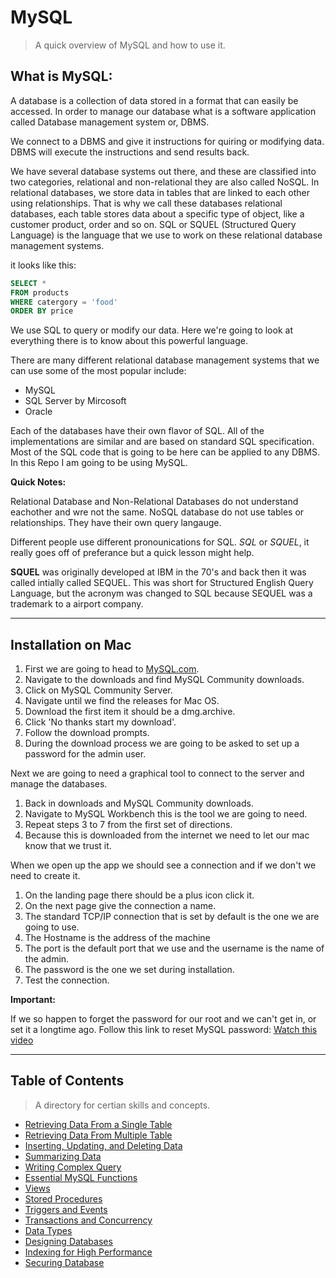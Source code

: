 # MySQL
> A quick overview of MySQL and how to use it.

## What is MySQL:

A database is a collection of data stored in a format that can easily be accessed. In order to manage our database what is a software application called Database management system or, DBMS.

We connect to a DBMS and give it instructions for quiring or modifying data. DBMS will execute the instructions and send  results back. 

We have several database systems out there, and these are classified into two categories, relational and non-relational they are also called NoSQL. In relational databases, we store data in tables that are linked to each other using relationships. That is why we call these databases relational databases, each table stores data about a specific type of object, like a customer product, order and so on. SQL or SQUEL (Structured Query Language) is the language that we use to work on these relational database management systems.

it looks like this:

```SQL
SELECT *
FROM products
WHERE catergory = 'food'
ORDER BY price
```

We use SQL to query or modify our data. Here we're going to look at everything there is to know about this powerful language. 

There are many different relational database management systems that we can use some of the most popular include:

* MySQL
* SQL Server by Mircosoft
* Oracle

Each of the databases have their own flavor of SQL. All of the implementations are similar and are based on standard SQL specification. Most of the SQL code that is going to be here can be applied to any DBMS. In this Repo I am going to be using MySQL.

**Quick Notes:**

Relational Database and Non-Relational Databases do not understand eachother and wre not the same. NoSQL database do not use tables or relationships. They have their own query langauge.

Different people use different pronounications 
for SQL. *SQL* or *SQUEL*, it really goes off of preferance but a quick lesson might help.

**SQUEL** was originally developed at IBM in the 70's and back then it was called intially called SEQUEL. This was short for Structured English Query Language, but the acronym was changed to SQL because SEQUEL was a trademark to a airport company.

---

## Installation on Mac

1. First we are going to head to [MySQL.com](https://www.mysql.com/).
2. Navigate to the downloads and find MySQL Community downloads.
3. Click on MySQL Community Server.
4. Navigate until we find the releases for Mac OS.
5. Download the first item it should be a dmg.archive.
6. Click 'No thanks start my download'.
7. Follow the download prompts.
8. During the download process we are going to be asked to set up a password for the admin user.


Next we are going to need a graphical tool to connect to the server and manage the databases.

1. Back in downloads and MySQL Community downloads.
2. Navigate to MySQL Workbench this is the tool we are going to need.
3. Repeat steps 3 to 7 from the first set of directions.
4. Because this is downloaded from the internet we need to let our mac know that we trust it.


When we open up the app we should see a connection and if we don't we need to create it.

1. On the landing page there should be a plus icon click it.
2. On the next page give the connection a name.
3. The standard TCP/IP connection that is set by default is the one we are going to use.
4. The Hostname is the address of the machine
5. The port is the default port that we use and the username is the name of the admin.
6. The password is the one we set during installation.
7. Test the connection.

**Important:**

If we so happen to forget the password for our root and we can't get in, or set it a longtime ago. Follow this link to reset MySQL password: [Watch this video](https://www.youtube.com/watch?v=OEXPj8iYP3c)

---
## Table of Contents

> A directory for certian skills and concepts.

* [Retrieving Data From a Single Table](https://github.com/LevanceWam/MySQL/tree/main/RDFST)
* [Retrieving Data From Multiple Table](https://github.com/LevanceWam/MySQL/tree/main/RSFMT)
* [Inserting, Updating, and Deleting Data](https://github.com/LevanceWam/MySQL/tree/main/IUDD)
* [Summarizing Data]()
* [Writing Complex Query]()
* [Essential MySQL Functions]()
* [Views]()
* [Stored Procedures]()
* [Triggers and Events]()
* [Transactions and Concurrency]()
* [Data Types]()
* [Designing Databases]()
* [Indexing for High Performance]()
* [Securing Database]()
